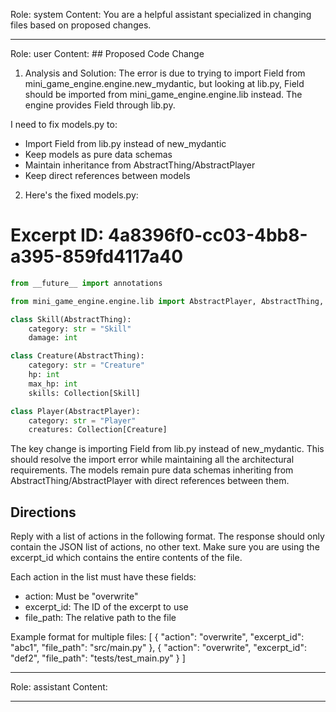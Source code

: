 Role: system
Content: You are a helpful assistant specialized in changing files based on proposed changes.
__________________
Role: user
Content: ## Proposed Code Change
1. Analysis and Solution:
The error is due to trying to import Field from mini_game_engine.engine.new_mydantic, but looking at lib.py, Field should be imported from mini_game_engine.engine.lib instead. The engine provides Field through lib.py.

I need to fix models.py to:
- Import Field from lib.py instead of new_mydantic
- Keep models as pure data schemas
- Maintain inheritance from AbstractThing/AbstractPlayer
- Keep direct references between models

2. Here's the fixed models.py:

# Excerpt ID: 4a8396f0-cc03-4bb8-a395-859fd4117a40
```python main_game/models.py
from __future__ import annotations

from mini_game_engine.engine.lib import AbstractPlayer, AbstractThing, Field, Collection

class Skill(AbstractThing):
    category: str = "Skill"
    damage: int

class Creature(AbstractThing):
    category: str = "Creature"
    hp: int 
    max_hp: int
    skills: Collection[Skill]

class Player(AbstractPlayer):
    category: str = "Player"
    creatures: Collection[Creature]
```

The key change is importing Field from lib.py instead of new_mydantic. This should resolve the import error while maintaining all the architectural requirements. The models remain pure data schemas inheriting from AbstractThing/AbstractPlayer with direct references between them.

## Directions
Reply with a list of actions in the following format. The response should only contain the JSON list of actions, no other text.
Make sure you are using the excerpt_id which contains the entire contents of the file.

Each action in the list must have these fields:
- action: Must be "overwrite"
- excerpt_id: The ID of the excerpt to use
- file_path: The relative path to the file

Example format for multiple files:
[
    {
        "action": "overwrite",
        "excerpt_id": "abc1",
        "file_path": "src/main.py"
    },
    {
        "action": "overwrite",
        "excerpt_id": "def2",
        "file_path": "tests/test_main.py"
    }
]
__________________
Role: assistant
Content: 
__________________
